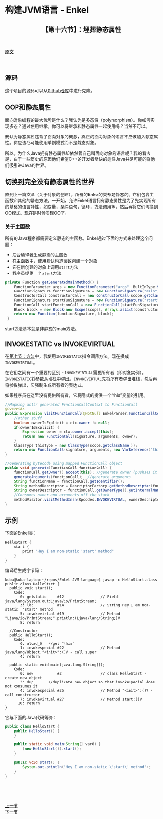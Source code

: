 # 构建JVM语言 - Enkel

<h2 align="center">【第十六节】：埋葬静态属性</h2>

</br>

[原文](http://jakubdziworski.github.io/enkel/2016/05/09/enkel_16_ditching_static.html)

</br>

## 源码

这个项目的源码可以从[Github仓库](https://github.com/JakubDziworski/Enkel-JVM-language)中进行克隆。

## OOP和静态属性

面向对象编程的最大优势是什么？我认为是多态性（polymorphism）。你如何实现多态？通过使用继承。你可以将继承和静态属性一起使用吗？当然不可以。

我认为静态属性违背了面向对象的概念，真正的面向对象的语言不应该加入静态属性。你应该尽可能使用单例模式而不是静态对象。

所以，为什么Java拥有静态属性却依然管自己叫面向对象的语言呢？我的看法是，由于一些历史的原因他们希望C++的开发者尽快的适应Java并尽可能的将他们吸引进Java的世界。

## 切换到完全没有静态属性的世界

直到上一篇文章（关于对象的创建），所有的Enkel的类都是静态的。它们包含主函数和其他的静态方法。一开始，允许Enkel语言拥有静态属性是为了先实现所有的基础的语言特性，如变量，条件语句，循环，方法调用等，然后再将它们切换到OO模式。现在是时候实现OO了。

### 关于主函数

所有的Java程序都需要定义静态的主函数。Enkel通过下面的方式来处理这个问题：

- 后台编译器生成静态的主函数
- 在主函数中，使用默认构造函数创建一个对象
- 它在新创建的对象上调用`start`方法
- 程序员提供一个`start`方法

```java
private Function getGeneratedMainMethod() {
    FunctionParameter args = new FunctionParameter("args", BultInType.STRING_ARR, Optional.empty());
    FunctionSignature functionSignature = new FunctionSignature("main", Collections.singletonList(args), BultInType.VOID);
    ConstructorCall constructorCall = new ConstructorCall(scope.getClassName());
    FunctionSignature startFunSignature = new FunctionSignature("start", Collections.emptyList(), BultInType.VOID);
    FunctionCall startFunctionCall = new FunctionCall(startFunSignature, Collections.emptyList(), scope.getClassType());
    Block block = new Block(new Scope(scope), Arrays.asList(constructorCall,startFunctionCall));
    return new Function(functionSignature, block);
 }
```

start方法基本就是非静态的main方法。

## INVOKESTATIC vs INVOKEVIRTUAL

在[第七节：方法](./06-方法.md)中，我使用`INVOKESTATIC`指令调用方法。现在换成`INVOKEVIRTUAL`。

在它们之间有一个重要的区别 - `INVOKEVIRTUAL`需要所有者（即对象实例）。`INVOKESTATIC`将参数从堆栈中弹出。`INVOKEVIRTUAL`先将所有者弹出堆栈，然后再将参数弹出，它强制生成所有者的表达式。

如果程序员在这里没有提供所有者，它将隐式的提供一个“this”变量的引用。

```java
//Mapping antlr generated FunctionCallContext to FunctionCall 
@Override
public Expression visitFunctionCall(@NotNull EnkelParser.FunctionCallContext ctx) {
    //other stuff
    boolean ownerIsExplicit = ctx.owner != null;
    if(ownerIsExplicit) {
        Expression owner = ctx.owner.accept(this);
        return new FunctionCall(signature, arguments, owner);
    }
    ClassType thisType = new ClassType(scope.getClassName());
    return new FunctionCall(signature, arguments, new VarReference("this",thisType)); //pass "this" as a owner 
}
```

```java
//Generating bytecode using mapped FunctionCall object
public void generate(FunctionCall functionCall) {
    functionCall.getOwner().accept(this); //generate owner (pushses it onto stack)
    generateArguments(functionCall);  //generate arguments
    String functionName = functionCall.getIdentifier();
    String methodDescriptor = DescriptorFactory.getMethodDescriptor(functionCall.getSignature());
    String ownerDescriptor = functionCall.getOwnerType().getInternalName();
    //Consumes owner and arguments off the stack
    methodVisitor.visitMethodInsn(Opcodes.INVOKEVIRTUAL, ownerDescriptor, functionName, methodDescriptor, false); 
}
```

## 示例

下面的Enkel类：

```groovy
HelloStart {
    start {
        print "Hey I am non-static 'start' method"
    }
}
```

编译后生成字节码：

```shell
kuba@kuba-laptop:~/repos/Enkel-JVM-language$ javap -c HelloStart.class 
public class HelloStart {
  public void start();
    Code:
       0: getstatic     #12                 // Field java/lang/System.out:Ljava/io/PrintStream;
       3: ldc           #14                 // String Hey I am non-static  'start' method
       5: invokevirtual #19                 // Method "Ljava/io/PrintStream;".println:(Ljava/lang/String;)V
       8: return

  //Constructor
  public HelloStart();
    Code:
       0: aload_0   //get "this"
       1: invokespecial #22                 // Method java/lang/Object."<init>":()V - call super
       4: return

  public static void main(java.lang.String[]);
    Code:
       0: new           #2                  // class HelloStart - create new object
       3: dup       //duplicate new object so that invokespecial does not consumes it
       4: invokespecial #25                 // Method "<init>":()V - call constructor
       7: invokevirtual #27                 // Method start:()V
      10: return
}
```

它与下面的Java代码等价：

```java
public class HelloStart {
    public HelloStart() {
    }

    public static void main(String[] var0) {
        (new HelloStart()).start();
    }
    
    public void start() {
        System.out.println("Hey I am non-static \'start\' method");
    }
}
```

</br></br></br>

<div align="left"><a href="./14-构造函数.md">上一节</a></div> 

<div align="left"><a href="./15-埋葬静态属性.md">下一节</a></div>
